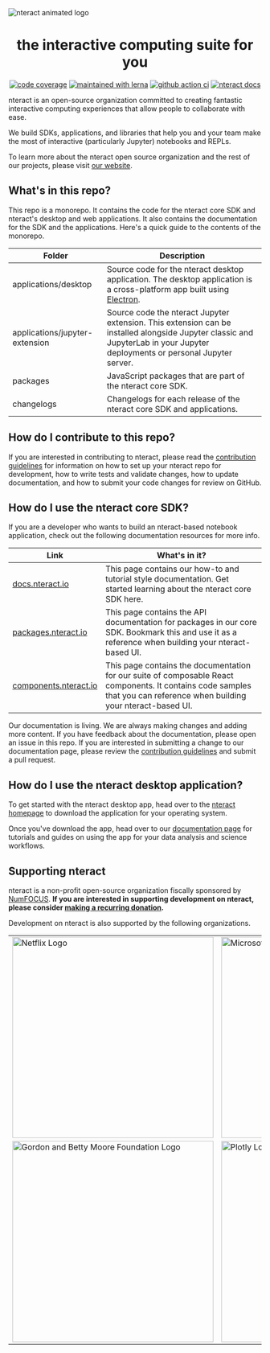 <img src="https://cloud.githubusercontent.com/assets/836375/15271096/98e4c102-19fe-11e6-999a-a74ffe6e2000.gif" alt="nteract animated logo" style="text-align:center"/>

<h1 align="center">the interactive computing suite for you</h1>

<p align="center">
<a href="https://codecov.io/github/nteract/nteract?branch=master"><img src="https://codecov.io/github/nteract/nteract/coverage.svg?branch=master" alt="code coverage"/></a>
<a href="https://lerna.js.org/"><img src="https://img.shields.io/badge/maintained%20with-lerna-cc00ff.svg" alt="maintained with lerna"/></a>
<a href="https://github.com/nteract/nteract/actions/workflows/ci-workflow.yml"><img src="https://github.com/nteract/nteract/actions/workflows/ci-workflow.yml/badge.svg" alt="github action ci"></a>
<a href="https://docs.nteract.io"><img src="https://img.shields.io/badge/docs-nteract-blue.svg" alt="nteract docs"/></a>
</p>

nteract is an open-source organization committed to creating fantastic
interactive computing experiences that allow people to collaborate with ease.

We build SDKs, applications, and libraries that help you and your team make
the most of interactive (particularly Jupyter) notebooks and REPLs.

To learn more about the nteract open source organization and the rest of our
projects, please visit [our website](https://nteract.io/).

## What's in this repo?

This repo is a monorepo. It contains the code for the nteract core SDK and
nteract's desktop and web applications. It also contains the documentation for
the SDK and the applications. Here's a quick guide to the contents of the 
monorepo.

| Folder                         | Description |
| ------------------------------ | ----------- |
| applications/desktop           | Source code for the nteract desktop application. The desktop application is a cross-platform app built using [Electron](https://electronjs.org/). |
| applications/jupyter-extension | Source code the nteract Jupyter extension. This extension can be installed alongside Jupyter classic and JupyterLab in your Jupyter deployments or personal Jupyter server. |
| packages                       | JavaScript packages that are part of the nteract core SDK. |
| changelogs                     | Changelogs for each release of the nteract core SDK and applications. |

## How do I contribute to this repo?

If you are interested in contributing to nteract, please read the
[contribution guidelines](./CONTRIBUTING.md) for information on how to set up
your nteract repo for development, how to write tests and validate changes,
how to update documentation, and how to submit your code changes for review on
GitHub.

## How do I use the nteract core SDK?

If you are a developer who wants to build an nteract-based notebook application,
check out the following documentation resources for more info.

| Link                                                    | What's in it?                                                                                                                                                           |
| ------------------------------------------------------- | ----------------------------------------------------------------------------------------------------------------------------------------------------------------------- |
| [docs.nteract.io](https://docs.nteract.io/)             | This page contains our how-to and tutorial style documentation. Get started learning about the nteract core SDK here. |
| [packages.nteract.io](https://packages.nteract.io/)     | This page contains the API documentation for packages in our core SDK. Bookmark this and use it as a reference when building your nteract-based UI.                     |
| [components.nteract.io](https://components.nteract.io/) | This page contains the documentation for our suite of composable React components. It contains code samples that you can reference when building your nteract-based UI. |

Our documentation is living. We are always making changes and adding more
content. If you have feedback about the documentation, please open an issue
in this repo. If you are interested in submitting a change to our documentation
page, please review the [contribution guidelines](./CONTRIBUTING.md) and
submit a pull request.

## How do I use the nteract desktop application?

To get started with the nteract desktop app, head over to the
[nteract homepage](https://nteract.io/) to download the application for your
operating system.

Once you've download the app, head over to our
[documentation page](https://docs.nteract.io/) for tutorials and guides on
using the app for your data analysis and science workflows.

## Supporting nteract

nteract is a non-profit open-source organization fiscally sponsored by
[NumFOCUS](https://numfocus.org/). **If you are interested in supporting development on nteract, please consider [making a recurring donation](https://numfocus.salsalabs.org/donate-to-nteract/index.html).**

Development on nteract is also supported by the following organizations.

<table>
<tr>
<td>
<a href="https://netflix.github.io/"><img src="https://netflix.github.io/images/Netflix-OSS-Logo.png" alt="Netflix Logo"width="400px"/></a>
</td>
<td>
<a href="https://opensource.microsoft.com"><img src="https://user-images.githubusercontent.com/1857993/68797361-4f1d1600-0609-11ea-9421-24148b6d2b5a.png" alt="Microsoft Logo" width="400px"/></a>
</td>
</tr>
<tr>
<td><a href="https://www.moore.org/"><img src="https://upload.wikimedia.org/wikipedia/commons/thumb/a/a2/Moore_Foundation_Logo.jpg/400px-Moore_Foundation_Logo.jpg" alt="Gordon and Betty Moore Foundation Logo" width="400px"></a></td>

<td><a href="https://plot.ly/"><img src="https://brand.plot.ly/static/images/plotly-logo-01-stripe@2x.png" alt="Plotly Logo" width="400px"></a></td></tr>
</table>

